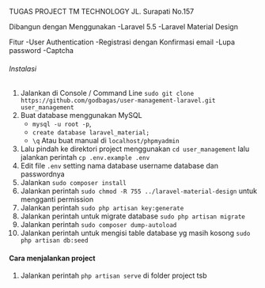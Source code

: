 TUGAS PROJECT TM TECHNOLOGY
JL. Surapati No.157

Dibangun dengan Menggunakan
-Laravel 5.5
-Laravel Material Design

Fitur
-User Authentication
-Registrasi dengan Konfirmasi email
-Lupa password
-Captcha

###### Instalasi
1. Jalankan di Console / Command Line `sudo git clone https://github.com/godbagas/user-management-laravel.git user_management`
2. Buat database menggunakan MySQL
    * ```mysql -u root -p```,
    * ```create database laravel_material;```
    * ```\q```
    Atau buat manual di ```localhost/phpmyadmin```
3. Lalu pindah ke direktori project menggunakan `cd user_management` lalu jalankan perintah `cp .env.example .env`
4. Edit file `.env` setting nama database username database dan passwordnya
5. Jalankan `sudo composer install`
6. Jalankan perintah `sudo chmod -R 755 ../laravel-material-design` untuk mengganti permission
7. Jalankan perintah `sudo php artisan key:generate`
8. Jalankan perintah untuk migrate database `sudo php artisan migrate`
9. Jalankan perintah `sudo composer dump-autoload`
10. Jalankan perintah untuk mengisi table database yg masih kosong `sudo php artisan db:seed`

#### Cara menjalankan project
1. Jalankan perintah `php artisan serve` di folder project tsb
